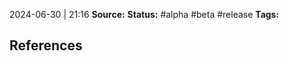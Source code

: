 2024-06-30 | 21:16
**Source:**
**Status:** #alpha #beta #release
**Tags:**








## References 
 

